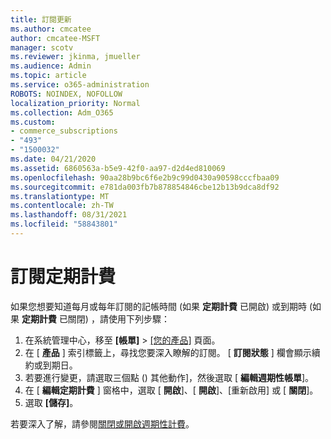 ```yaml
---
title: 訂閱更新
ms.author: cmcatee
author: cmcatee-MSFT
manager: scotv
ms.reviewer: jkinma, jmueller
ms.audience: Admin
ms.topic: article
ms.service: o365-administration
ROBOTS: NOINDEX, NOFOLLOW
localization_priority: Normal
ms.collection: Adm_O365
ms.custom:
- commerce_subscriptions
- "493"
- "1500032"
ms.date: 04/21/2020
ms.assetid: 6860563a-b5e9-42f0-aa97-d2d4ed810069
ms.openlocfilehash: 90aa28b9bc6f6e2b9c99d0430a90598cccfbaa09
ms.sourcegitcommit: e781da003fb7b878854846cbe12b13b9dca8df92
ms.translationtype: MT
ms.contentlocale: zh-TW
ms.lasthandoff: 08/31/2021
ms.locfileid: "58843801"
---
```

# <a name="subscription-recurring-billing"></a>訂閱定期計費

如果您想要知道每月或每年訂閱的記帳時間 (如果 **定期計費** 已開啟) 或到期時 (如果 **定期計費** 已關閉) ，請使用下列步驟：
  
1. 在系統管理中心，移至 **[帳單]** \> [[您的產品]](https://go.microsoft.com/fwlink/p/?linkid=842054) 頁面。
2. 在 [ **產品** ] 索引標籤上，尋找您要深入瞭解的訂閱。 [ **訂閱狀態** ] 欄會顯示續約或到期日。
3. 若要進行變更，請選取三個點 () 其他動作]，然後選取 [ **編輯週期性帳單**]。
4. 在 [ **編輯定期計費** ] 窗格中，選取 [ **開啟**]、[ **開啟**]、[重新啟用] 或 [ **關閉**]。
5. 選取 **[儲存]**。

若要深入了解，請參閱[關閉或開啟週期性計費](https://docs.microsoft.com/microsoft-365/commerce/subscriptions/renew-your-subscription)。